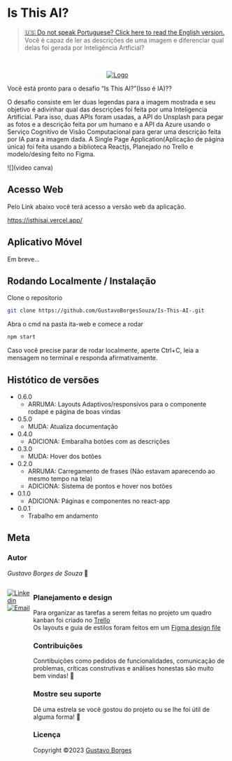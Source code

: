 # Is This AI?
><a href="https://github.com/GustavoBorgesSouza/Is-This-AI-/blob/main/README.md">🇺🇸 Do not speak Portuguese? Click here to read the English version.</a>
><br>
>Você é capaz de ler as descrições de uma imagem e diferenciar qual delas foi gerada por Inteligência Artficial?
<br>
<div align="center">

[![Logo](https://isthisai.vercel.app/static/media/IsThisAILogo.f2498a9bf14a5e65f4e8562bd2c51160.svg)](https://isthisai.vercel.app/static/media/IsThisAILogo.f2498a9bf14a5e65f4e8562bd2c51160.svg)

</div>

Você está pronto para o desafio “Is This AI?”(Isso é IA)??

O desafio consiste em ler duas legendas para a imagem mostrada e seu objetivo é adivinhar qual das descrições foi feita por uma Inteligencia Artificial.
Para isso, duas APIs foram usadas, a API do Unsplash para pegar as fotos e a descrição feita por um humano e a API da Azure usando o Serviço Cognitivo de Visão Computacional para gerar uma descrição feita por IA para a imagem dada. A Single Page Application(Aplicação de página única) foi feita usando a biblioteca Reactjs, Planejado no Trello e modelo/desing feito no Figma.

![](video canva)

## Acesso Web

Pelo Link abaixo você terá acesso a versão web da aplicação.

https://isthisai.vercel.app/

## Aplicativo Móvel

Em breve...

## Rodando Localmente / Instalação

Clone o repositorio

```sh
git clone https://github.com/GustavoBorgesSouza/Is-This-AI-.git
```

Abra o cmd na pasta ita-web e comece a rodar

```sh
npm start
```

Caso você precise parar de rodar localmente, aperte Ctrl+C, leia a mensagem no terminal e responda afirmativamente.

## Histótico de versões 

* 0.6.0
    * ARRUMA: Layouts Adaptivos/responsivos para o componente rodapé e página de boas vindas
* 0.5.0
    * MUDA: Atualiza documentação
* 0.4.0
    * ADICIONA: Embaralha botões com as descrições
* 0.3.0
    * MUDA: Hover dos botões
* 0.2.0
    * ARRUMA: Carregamento de frases (Não estavam aparecendo ao mesmo tempo na tela)
    * ADICIONA: Sistema de pontos e hover nos botões
* 0.1.0
    * ADICIONA: Páginas e componentes no react-app
* 0.0.1
    * Trabalho em andamento 

## Meta

### Autor

*Gustavo Borges de Souza* 🤠

<div style="display:flex;">
  
  
[![Linkedin](https://img.shields.io/badge/Linkedin-2867b2?style=for-the-badge&logo=linkedin&logoColor=white)](https://www.linkedin.com/in/gustavoborgessouza)
[![Email](https://img.shields.io/badge/Email-EA4335?style=for-the-badge&logo=gmail&logoColor=white)](mailto:sgustavo.borges10@gmail.com)
  
<div/>

### Planejamento e design
   Para organizar as tarefas a serem feitas no projeto um quadro kanban foi criado no [Trello](https://trello.com/b/psdzwJlf/project-is-this-ai) 
   <br>
   Os layouts e guia de estilos foram feitos em um [Figma design file](https://www.figma.com/file/ASH8pEhBJvMF7m7LsfdEKv/Is-This-AI?node-id=0%3A1&t=oE46OAFUlVhSFgoP-1)
   
### Contribuições
   Conrtibuições como pedidos de funcionalidades, comunicação de problemas, críticas construtivas e análises honestas são muito bem vindas! 🤝
### Mostre seu suporte
  Dê uma estrela se você gostou do projeto ou se lhe foi útil de alguma forma! 🌟
### Licença
  Copyright ©2023 [Gustavo Borges](https://github.com/GustavoBorgesSouza)
